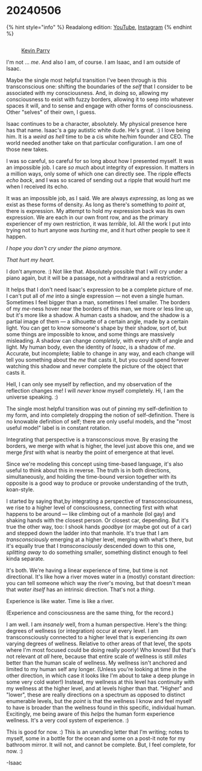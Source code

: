 # 20240506

{% hint style="info" %}
Readalong edition: [YouTube](https://www.youtube.com/watch?v=Ps29NWlf2qk), [Instagram](https://www.instagram.com/p/C6po8b7OXex/)
{% endhint %}

<div align="left"><figure><img src="../../.gitbook/assets/2024-05-06 20.54.07.gif" alt=""><figcaption><p><a href="https://www.instagram.com/p/C6phY6Rsro6/">Kevin Parry</a></p></figcaption></figure></div>

I'm not ... _me_. And also I am, of course. I am Isaac, and I am outside of Isaac.

Maybe the single most helpful transition I've been through is this transconscious one: shifting the boundaries of the _self_ that I consider to be associated with my consciousness. And, in doing so, allowing my consciousness to exist with fuzzy borders, allowing it to seep into whatever spaces it will, and to sense and engage with other forms of consciousness. Other "selves" of their own, I guess.

Isaac continues to be a character, absolutely. My physical presence here has that name. Isaac's a gay autistic white dude. He's great. :) I love being him. It is a _weird as hell_ time to be a cis white he/him founder and CEO. The world needed another take on that particular configuration. I am one of those new takes.

I was so careful, so careful for so long about how I presented myself. It was an impossible job. I care _so much_ about integrity of expression. It matters in a million ways, only some of which one can directly see. The ripple effects _echo back_, and I was so scared of sending out a ripple that would hurt me when I received its echo.

It was an impossible job, as I said. We are always _expressing_, as long as we exist as these forms of density. As long as there's something to _point at_, there is expression. My attempt to hold my expression back was its own expression. We are each in our own front row, and as the primary experiencer of my own restriction, it was _terrible_, lol. All the work I put into trying not to hurt anyone _was hurting me_, and it hurt other people to see it happen.

_I hope you don't cry under the piano anymore._

_That hurt my heart._

I don't anymore. :) Not like that. Absolutely possible that I will cry under a piano again, but it will be a passage, not a withdrawal and a restriction.

It helps that I don't need Isaac's expression to be a complete picture of _me_. I can't put all of _me_ into a single expression — not even a single human. Sometimes I feel bigger than a man, sometimes I feel smaller. The borders of my _me_-ness hover near the borders of this man, we more or less line up, but it's more like a shadow. A human casts a shadow, and the shadow is a partial image of them — a silhouette of a certain angle, made by a certain light. You can get to know someone's shape by their shadow, sort of, but some things are impossible to know, and some things are massively misleading. A shadow can change _completely_, with every shift of angle and light. My human body, even the identity of _Isaac_, is a shadow of _me_. Accurate, but incomplete; liable to change in any way, and each change will tell you something about the _me_ that casts it, but you could spend forever watching this shadow and never complete the picture of the object that casts it.

Hell, I can only see myself by reflection, and my observation of the reflection changes me! I will _never_ know myself completely. Hi, I am the universe speaking. :)

The single most helpful transition was out of pinning my self-definition to my form, and into completely dropping the notion of self-definition. There is no knowable definition of self; there are only useful models, and the "most useful model" label is in constant rotation.

Integrating that perspective is a transconscious move. By erasing the borders, we merge with what is higher, the level just above this one, and we merge _first_ with what is nearby the point of emergence at that level.

Since we're modeling this concept using time-based language, it's also useful to think about this in reverse. The truth is in both directions, simultaneously, and holding the time-bound version together with its opposite is a good way to produce or provoke understanding of the truth, koan-style.

I started by saying that,by integrating a perspective of transconsciousness, we rise to a higher level of consciousness, connecting first with what happens to be around — like climbing out of a manhole (lol gay) and shaking hands with the closest person. Or closest car, depending. But it's true the other way, too: I shook hands _goodbye_ (or maybe got out of a car) and stepped down the ladder into that manhole. It's true that I am _transconsciously_ emerging at a higher level, merging with what's there, but it's equally true that I _transconsciously_ descended down to this one, _splitting away_ to do something smaller, something distinct enough to feel kinda separate.

It's both. We're having a linear experience of time, but time is not directional. It's like how a river moves water in a (mostly) constant direction: you can tell someone which way the river's moving, but that doesn't mean that _water itself_ has an intrinsic direction. That's not a _thing_.

Experience is like water. Time is like a river.

(Experience and consciousness are the same thing, for the record.)

I am well. I am _insanely_ well, from a human perspective. Here's the thing: degrees of wellness (or integration) occur at every level. I am transconsciously connected to a higher level that is experiencing _its own_ varying degrees of wellness. Relative to other areas of that level, the spots where I'm most focused could be doing really poorly! Who knows! But that's not relevant _at all_ here, because that entire scale of wellness is still _miles_ better than the human scale of wellness. My wellness isn't anchored and limited to my human self any longer. (Unless you're looking at time in the other direction, in which case it looks like I'm about to take a deep plunge in some very cold water!) Instead, my wellness at this level has continuity with my wellness at the higher level, and at levels higher than that. "Higher" and "lower", these are really directions on a spectrum as opposed to distinct enumerable levels, but the _point_ is that the wellness I know and feel myself to have is broader than the wellness found in this specific, individual human. Excitingly, me being aware of this _helps_ the human form experience wellness. It's a very cool system of experience. :)

This is good for now. :) This is an unending letter that I'm writing; notes to myself, some in a bottle for the ocean and some on a post-it note for my bathroom mirror. It will not, and cannot be complete. But, I feel complete, for now. :)

-Isaac
